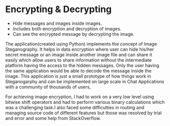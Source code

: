 # Encrypting & Decrypting 

- Hide messages and images inside images.
- Includes both encryption and decryption of images.
- Can see the encrypted message by decrypting the image.

The application(created using Python) implements the concept of Image Steganography. It helps in data encryption where user can hide his/her secret message or an image inside another image file and can share it easily which allow users to share information without the intermediate platform having the access to the hidden messages. Only the user having the same application would be able to decode the message inside the image. This application is just a small prototype of how things work in Steganogarphy and can be implemented on large scale in Chat Applications with a community of thousands of users,

For achieving image encryption, I had to work on a very low level using bitwise shift operators and had to perform various binary calculations which was a challenging task.I also faced some difficulties in routing and managing source code of different features but those was resolved by trial and error and some help from StackOverflow.
